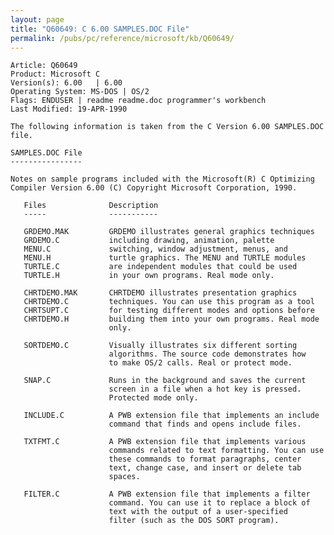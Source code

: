 ```yaml
---
layout: page
title: "Q60649: C 6.00 SAMPLES.DOC File"
permalink: /pubs/pc/reference/microsoft/kb/Q60649/
---
```


	Article: Q60649
	Product: Microsoft C
	Version(s): 6.00   | 6.00
	Operating System: MS-DOS | OS/2
	Flags: ENDUSER | readme readme.doc programmer's workbench
	Last Modified: 19-APR-1990
	
	The following information is taken from the C Version 6.00 SAMPLES.DOC
	file.
	
	SAMPLES.DOC File
	----------------
	
	Notes on sample programs included with the Microsoft(R) C Optimizing
	Compiler Version 6.00 (C) Copyright Microsoft Corporation, 1990.
	
	   Files              Description
	   -----              -----------
	
	   GRDEMO.MAK         GRDEMO illustrates general graphics techniques
	   GRDEMO.C           including drawing, animation, palette
	   MENU.C             switching, window adjustment, menus, and
	   MENU.H             turtle graphics. The MENU and TURTLE modules
	   TURTLE.C           are independent modules that could be used
	   TURTLE.H           in your own programs. Real mode only.
	
	   CHRTDEMO.MAK       CHRTDEMO illustrates presentation graphics
	   CHRTDEMO.C         techniques. You can use this program as a tool
	   CHRTSUPT.C         for testing different modes and options before
	   CHRTDEMO.H         building them into your own programs. Real mode
	                      only.
	
	   SORTDEMO.C         Visually illustrates six different sorting
	                      algorithms. The source code demonstrates how
	                      to make OS/2 calls. Real or protect mode.
	
	   SNAP.C             Runs in the background and saves the current
	                      screen in a file when a hot key is pressed.
	                      Protected mode only.
	
	   INCLUDE.C          A PWB extension file that implements an include
	                      command that finds and opens include files.
	
	   TXTFMT.C           A PWB extension file that implements various
	                      commands related to text formatting. You can use
	                      these commands to format paragraphs, center
	                      text, change case, and insert or delete tab
	                      spaces.
	
	   FILTER.C           A PWB extension file that implements a filter
	                      command. You can use it to replace a block of
	                      text with the output of a user-specified
	                      filter (such as the DOS SORT program).
